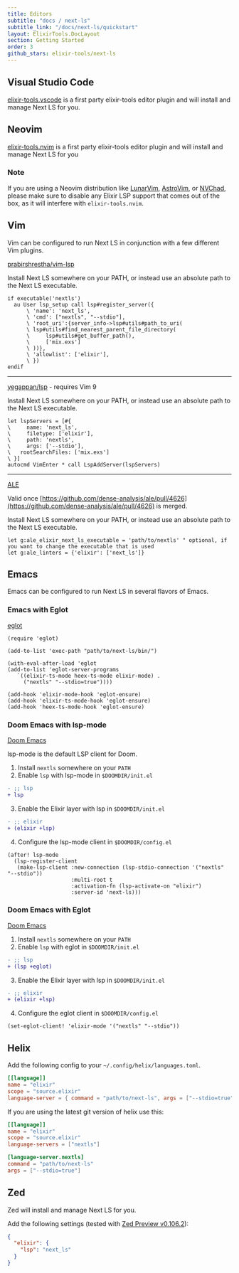 ```yaml
---
title: Editors
subtitle: "docs / next-ls"
subtitle_link: "/docs/next-ls/quickstart"
layout: ElixirTools.DocLayout
section: Getting Started
order: 3
github_stars: elixir-tools/next-ls
---
```


## Visual Studio Code

[elixir-tools.vscode](https://github.com/elixir-tools/elixir-tools.vscode) is a first party elixir-tools editor plugin and will install and manage Next LS for you.

## Neovim

[elixir-tools.nvim](https://github.com/elixir-tools/elixir-tools.nvim) is a first party elixir-tools editor plugin and will install and manage Next LS for you

### Note

If you are using a Neovim distribution like [LunarVim](https://www.lunarvim.org/), [AstroVim](https://astronvim.com/), or [NVChad](https://nvchad.com/), please make sure to disable any Elixir LSP support that comes out of the box, as it will interfere with `elixir-tools.nvim`. 

## Vim

Vim can be configured to run Next LS in conjunction with a few different Vim plugins.

[prabirshrestha/vim-lsp](https://github.com/prabirshrestha/vim-lsp)

Install Next LS somewhere on your PATH, or instead use an absolute path to the Next LS executable.

```vim
if executable('nextls')
  au User lsp_setup call lsp#register_server({
      \ 'name': 'next_ls',
      \ 'cmd': ["nextls", "--stdio"],
      \ 'root_uri':{server_info->lsp#utils#path_to_uri(
      \	lsp#utils#find_nearest_parent_file_directory(
      \		lsp#utils#get_buffer_path(),
      \		['mix.exs']
      \	))},
      \ 'allowlist': ['elixir'],
      \ })
endif
```

---

[yegappan/lsp](https://github.com/yegappan/lsp) - requires Vim 9

Install Next LS somewhere on your PATH, or instead use an absolute path to the Next LS executable.

```vim
let lspServers = [#{
\	  name: 'next_ls',
\	  filetype: ['elixir'],
\	  path: 'nextls',
\	  args: ['--stdio'],
\   rootSearchFiles: ['mix.exs']
\ }]
autocmd VimEnter * call LspAddServer(lspServers)
```

---

[ALE](https://github.com/dense-analysis/ale)

Valid once [https://github.com/dense-analysis/ale/pull/4626](https://github.com/dense-analysis/ale/pull/4626) is merged.

Install Next LS somewhere on your PATH, or instead use an absolute path to the Next LS executable.

```vim
let g:ale_elixir_next_ls_executable = 'path/to/nextls' " optional, if you want to change the executable that is used
let g:ale_linters = {'elixir': ['next_ls']}
```

## Emacs

Emacs can be configured to run Next LS in several flavors of Emacs.

### Emacs with Eglot

[eglot](https://github.com/joaotavora/eglot)

```elisp
(require 'eglot)

(add-to-list 'exec-path "path/to/next-ls/bin/")

(with-eval-after-load 'eglot
(add-to-list 'eglot-server-programs
   `((elixir-ts-mode heex-ts-mode elixir-mode) .
     ("nextls" "--stdio=true"))))

(add-hook 'elixir-mode-hook 'eglot-ensure)
(add-hook 'elixir-ts-mode-hook 'eglot-ensure)
(add-hook 'heex-ts-mode-hook 'eglot-ensure)
```

### Doom Emacs with lsp-mode

[Doom Emacs](https://github.com/doomemacs/doomemacs)

lsp-mode is the default LSP client for Doom.

1. Install `nextls` somewhere on your `PATH`
2. Enable `lsp` with lsp-mode in `$DOOMDIR/init.el`

```diff
- ;; lsp
+ lsp
```

3. Enable the Elixir layer with lsp in `$DOOMDIR/init.el`

```diff
- ;; elixir
+ (elixir +lsp)
```

4. Configure the lsp-mode client in `$DOOMDIR/config.el`

```elisp
(after! lsp-mode
  (lsp-register-client
   (make-lsp-client :new-connection (lsp-stdio-connection '("nextls" "--stdio"))
                    :multi-root t
                    :activation-fn (lsp-activate-on "elixir")
                    :server-id 'next-ls)))
```

### Doom Emacs with Eglot

[Doom Emacs](https://github.com/doomemacs/doomemacs)

1. Install `nextls` somewhere on your `PATH`
2. Enable `lsp` with eglot in `$DOOMDIR/init.el`

```diff
- ;; lsp
+ (lsp +eglot)
```

3. Enable the Elixir layer with lsp in `$DOOMDIR/init.el`

```diff
- ;; elixir
+ (elixir +lsp)
```

4. Configure the eglot client in `$DOOMDIR/config.el`

```elisp
(set-eglot-client! 'elixir-mode '("nextls" "--stdio"))
```

## Helix

Add the following config to your `~/.config/helix/languages.toml`.

```toml
[[language]]
name = "elixir"
scope = "source.elixir"
language-server = { command = "path/to/next-ls", args = ["--stdio=true"] }
```

If you are using the latest git version of helix use this:

```toml
[[language]]
name = "elixir"
scope = "source.elixir"
language-servers = ["nextls"]

[language-server.nextls]
command = "path/to/next-ls"
args = ["--stdio=true"]
```

## Zed

Zed will install and manage Next LS for you.

Add the following settings (tested with [Zed Preview v0.106.2](https://zed.dev/releases/preview)):

```json
{
  "elixir": {
    "lsp": "next_ls"
  }
}
```
